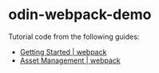 # odin-webpack-demo

Tutorial code from the following guides:
- [Getting Started | webpack](https://webpack.js.org/guides/getting-started/)
- [Asset Management | webpack](https://webpack.js.org/guides/asset-management/)
